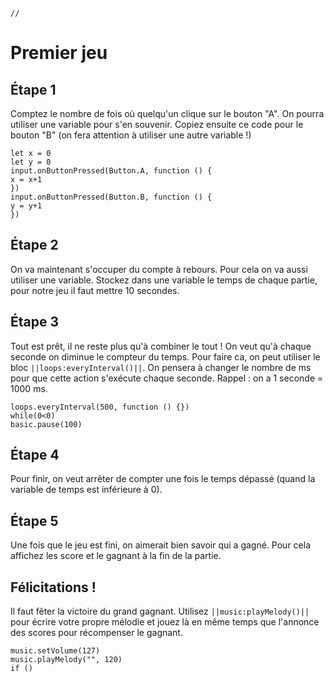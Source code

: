 ```template
//
```

# Premier jeu

## Étape 1

Comptez le nombre de fois où quelqu'un clique sur le bouton "A". On
pourra utiliser une variable pour s'en souvenir. Copiez ensuite ce code pour
le bouton "B" (on fera attention à utiliser une autre variable !)

```blocks
let x = 0
let y = 0
input.onButtonPressed(Button.A, function () {
x = x+1
})
input.onButtonPressed(Button.B, function () {
y = y+1
})
```

## Étape 2

On va maintenant s'occuper du compte à rebours. Pour cela on va aussi
utiliser une variable. Stockez dans une variable le temps de chaque partie,
pour notre jeu il faut mettre 10 secondes.

## Étape 3

Tout est prêt, il ne reste plus qu'à combiner le tout ! On veut qu'à chaque
seconde on diminue le compteur du temps. Pour faire ca, on peut utiliser
le bloc ``||loops:everyInterval()||``. On pensera
à changer le nombre de ms pour que cette action s'exécute chaque seconde.
Rappel : on a 1 seconde = 1000 ms.

```blocks
loops.everyInterval(500, function () {})
while(0<0)
basic.pause(100)
```

## Étape 4

Pour finir, on veut arrêter de compter une fois le temps dépassé (quand la
variable de temps est inférieure à 0).

## Étape 5

Une fois que le jeu est fini, on aimerait bien savoir qui a gagné. Pour cela
affichez les score et le gagnant à la fin de la partie.

## Félicitations !

Il faut fêter la victoire du grand gagnant. Utilisez ``||music:playMelody()||`` pour écrire votre propre mélodie
et jouez là en même temps que l'annonce des scores pour récompenser le
gagnant.

```blocks
music.setVolume(127)
music.playMelody("", 120)
if ()
```
